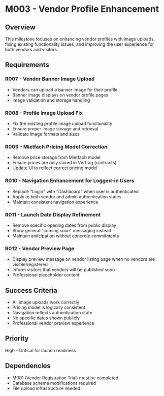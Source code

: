 # M003 - Vendor Profile Enhancement

## Overview
This milestone focuses on enhancing vendor profiles with image uploads, fixing existing functionality issues, and improving the user experience for both vendors and visitors.

## Requirements

### R007 - Vendor Banner Image Upload
- Vendors can upload a banner image for their profile
- Banner image displays on vendor profile pages
- Image validation and storage handling

### R008 - Profile Image Upload Fix
- Fix the existing profile image upload functionality
- Ensure proper image storage and retrieval
- Validate image formats and sizes

### R009 - Mietfach Pricing Model Correction
- Remove price storage from Mietfach model
- Ensure prices are only stored in Vertrag (contracts)
- Update UI to reflect correct pricing model

### R010 - Navigation Enhancement for Logged-in Users
- Replace "Login" with "Dashboard" when user is authenticated
- Apply to both vendor and admin authentication states
- Maintain consistent navigation experience

### R011 - Launch Date Display Refinement
- Remove specific opening dates from public display
- Show general "coming soon" messaging instead
- Maintain anticipation without concrete commitments

### R012 - Vendor Preview Page
- Display preview message on vendor listing page when no vendors are visible/registered
- Inform visitors that vendors will be published soon
- Professional placeholder content

## Success Criteria
- All image uploads work correctly
- Pricing model is logically consistent
- Navigation reflects authentication state
- No specific dates shown publicly
- Professional vendor preview experience

## Priority
High - Critical for launch readiness

## Dependencies
- M001 (Vendor Registration Trial) must be completed
- Database schema modifications required
- File upload infrastructure needed